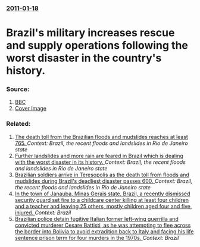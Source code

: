 ### [2011-01-18](/news/2011/01/18/index.md)

# Brazil's military increases rescue and supply operations following the worst disaster in the country's history. 




### Source:

1. [BBC](http://www.bbc.co.uk/news/world-latin-america-12205338)
1. [Cover Image](https://ichef.bbci.co.uk/news/1024/media/images/48333000/gif/_48333888_bn-448x252.gif)

### Related:

1. [The death toll from the Brazilian floods and mudslides reaches at least 765. ](/news/2011/01/19/the-death-toll-from-the-brazilian-floods-and-mudslides-reaches-at-least-765.md) _Context: Brazil, the recent floods and landslides in Rio de Janeiro state_
2. [Further landslides and more rain are feared in Brazil which is dealing with the worst disaster in its history. ](/news/2011/01/16/further-landslides-and-more-rain-are-feared-in-brazil-which-is-dealing-with-the-worst-disaster-in-its-history.md) _Context: Brazil, the recent floods and landslides in Rio de Janeiro state_
3. [Brazilian soldiers arrive in Teresopolis as the death toll from floods and mudslides during Brazil's deadliest disaster passes 600. ](/news/2011/01/15/brazilian-soldiers-arrive-in-teresa3polis-as-the-death-toll-from-floods-and-mudslides-during-brazil-s-deadliest-disaster-passes-600.md) _Context: Brazil, the recent floods and landslides in Rio de Janeiro state_
4. [In the town of Janauba, Minas Gerais state, Brazil, a recently dismissed security guard set fire to a childcare center killing at least four children and a teacher and leaving 25 others, mostly children aged four and five, injured. ](/news/2017/10/5/in-the-town-of-janaaoba-minas-gerais-state-brazil-a-recently-dismissed-security-guard-set-fire-to-a-childcare-center-killing-at-least-fou.md) _Context: Brazil_
5. [Brazilian police detain fugitive Italian former left-wing guerrilla and convicted murderer Cesare Battisti, as he was attempting to flee across the border into Bolivia to avoid extradition back to Italy and facing his life sentence prison term for four murders in the 1970s. ](/news/2017/10/4/brazilian-police-detain-fugitive-italian-former-left-wing-guerrilla-and-convicted-murderer-cesare-battisti-as-he-was-attempting-to-flee-acr.md) _Context: Brazil_
